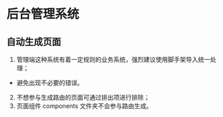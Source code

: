 # 后台管理系统

## 自动生成页面

1. 管理端这种系统有着一定规则的业务系统，强烈建议使用脚手架导入统一处理；
  - 避免出现不必要的错误。
2. 不想参与生成路由的页面可通过排出项进行排除；
3. 页面组件 components 文件夹不会参与路由生成。
